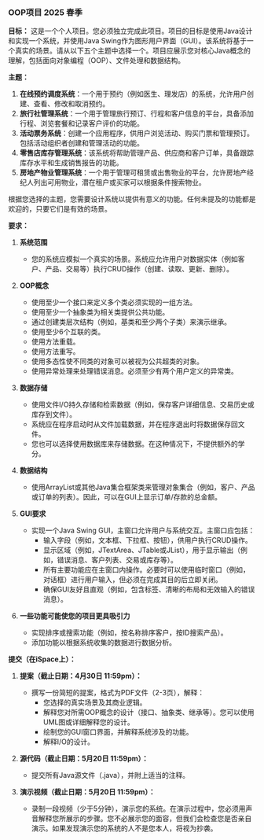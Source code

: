 ### OOP项目 2025 春季

**目标：**
这是一个个人项目。您必须独立完成此项目。项目的目标是使用Java设计和实现一个系统，并使用Java Swing作为图形用户界面（GUI）。该系统将基于一个真实的场景。请从以下五个主题中选择一个。项目应展示您对核心Java概念的理解，包括面向对象编程（OOP）、文件处理和数据结构。

**主题：**
1. **在线预约调度系统**：一个用于预约（例如医生、理发店）的系统，允许用户创建、查看、修改和取消预约。
2. **旅行社管理系统**：一个用于管理旅行预订、行程和客户信息的平台，具备添加行程、浏览套餐和记录客户评价的功能。
3. **活动票务系统**：创建一个应用程序，供用户浏览活动、购买门票和管理预订。包括活动组织者创建和管理活动的功能。
4. **零售店库存管理系统**：该系统将帮助管理产品、供应商和客户订单，具备跟踪库存水平和生成销售报告的功能。
5. **房地产物业管理系统**：一个用于管理可租赁或出售物业的平台，允许房地产经纪人列出可用物业，潜在租户或买家可以根据条件搜索物业。

根据您选择的主题，您需要设计系统以提供有意义的功能。任何未提及的功能都是欢迎的，只要它们是有效的场景。

**要求：**

1. **系统范围**
   - 您的系统应模拟一个真实的场景。系统应允许用户对数据实体（例如客户、产品、交易等）执行CRUD操作（创建、读取、更新、删除）。

2. **OOP概念**
   - 使用至少一个接口来定义多个类必须实现的一组方法。
   - 使用至少一个抽象类为相关类提供公共功能。
   - 通过创建类层次结构（例如，基类和至少两个子类）来演示继承。
   - 使用至少6个互联的类。
   - 使用方法重载。
   - 使用方法重写。
   - 使用多态性使不同类的对象可以被视为公共超类的对象。
   - 使用异常处理来处理错误消息。必须至少有两个用户定义的异常类。

3. **数据存储**
   - 使用文件I/O持久存储和检索数据（例如，保存客户详细信息、交易历史或库存到文件）。
   - 系统应在程序启动时从文件加载数据，并在程序退出时将数据保存回文件。
   - 您也可以选择使用数据库来存储数据。在这种情况下，不提供额外的学分。

4. **数据结构**
   - 使用ArrayList或其他Java集合框架类来管理对象集合（例如，客户、产品或订单的列表）。因此，可以在GUI上显示订单/存款的总金额。

5. **GUI要求**
   - 实现一个Java Swing GUI，主窗口允许用户与系统交互。主窗口应包括：
     - 输入字段（例如，文本框、下拉框、按钮），供用户执行CRUD操作。
     - 显示区域（例如，JTextArea、JTable或JList），用于显示输出（例如，错误消息、客户列表、交易或库存等）。
     - 所有主要功能应在主窗口内操作。必要时可以使用临时窗口（例如，对话框）进行用户输入，但必须在完成其目的后立即关闭。
     - 确保GUI友好且直观（例如，包含标签、清晰的布局和无效输入的错误消息）。

6. **一些功能可能使您的项目更具吸引力**
   - 实现排序或搜索功能（例如，按名称排序客户，按ID搜索产品）。
   - 添加功能以根据系统收集的数据进行数据分析。

**提交（在iSpace上）：**

1. **提案（截止日期：4月30日 11:59pm）：**
   - 撰写一份简短的提案，格式为PDF文件（2-3页），解释：
     - 您选择的真实场景及其商业逻辑。
     - 解释您对所需OOP概念的设计（接口、抽象类、继承等）。您可以使用UML图或详细解释您的设计。
     - 绘制您的GUI窗口界面，并解释系统涉及的功能。
     - 解释I/O的设计。

2. **源代码（截止日期：5月20日 11:59pm）：**
   - 提交所有Java源文件（.java），并附上适当的注释。

3. **演示视频（截止日期：5月20日 11:59pm）：**
   - 录制一段视频（少于5分钟），演示您的系统。在演示过程中，您必须用声音解释您所展示的步骤。您不必展示您的面容，但我们会检查您是否亲自演示。如果发现演示您的系统的人不是您本人，将视为抄袭。
